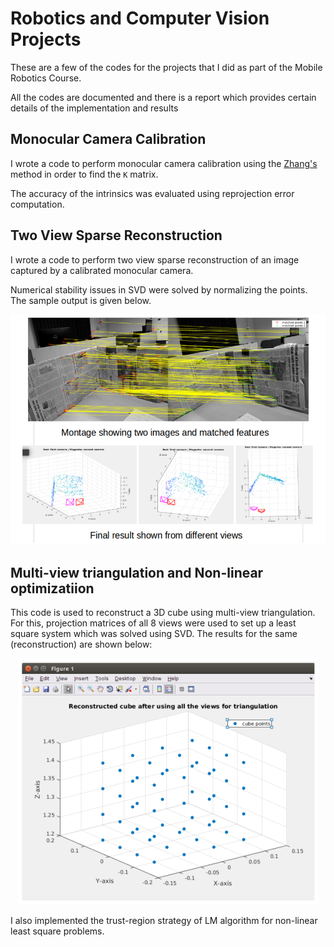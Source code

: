 # Robotics and Computer Vision Projects
These are a few of the codes for the projects that I did as part of the Mobile Robotics Course. 

All the codes are documented and there is a report which provides certain details of the implementation and results

## Monocular Camera Calibration
I wrote a code to perform monocular camera calibration using the [Zhang's](https://www.microsoft.com/en-us/research/wp-content/uploads/2016/02/tr98-71.pdf) method in order to find the `K` matrix. 

The accuracy of the intrinsics was evaluated using reprojection error computation.

## Two View Sparse Reconstruction
I wrote a code to perform two view sparse reconstruction of an image captured by a calibrated monocular camera. 

Numerical stability issues in SVD were solved by normalizing the points. The sample output is given below.

![two-view-reconstruction](two-view-reconstruction.png)

## Multi-view triangulation and Non-linear optimizatiion
This code is used to reconstruct a 3D cube using multi-view triangulation. For this, projection matrices of all 8 views were used to set up a least square system which was solved using SVD. The results for the same (reconstruction) are shown below:

<p align="center">
  <img src="multi-view-reconstruction.png" alt="Sublime's custom image"/>
</p>

I also implemented the trust-region strategy of LM algorithm for non-linear least square problems. 